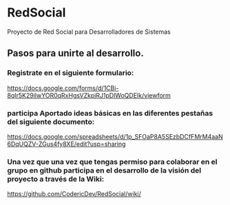 # RedSocial
Proyecto de Red Social para Desarrolladores de Sistemas
## Pasos para unirte al desarrollo.
### Registrate en el siguiente formulario:
https://docs.google.com/forms/d/1CBi-8qIr5K29ilwYOR0qRxHgsVZkpjRJ1pDlWoQDEIk/viewform

### participa Aportado ideas básicas en las diferentes pestañas del siguiente documento:
https://docs.google.com/spreadsheets/d/1p_SFOaP8A5SEzbDCfFMrM4aaN6DqUQZV-ZGus4fy8XE/edit?usp=sharing
### Una vez que una vez que tengas permiso para colaborar en el grupo en github participa en el desarrollo de la visión del proyecto a través de la Wiki:
https://github.com/CodericDev/RedSocial/wiki/
